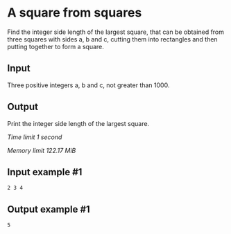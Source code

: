 # A square from squares

Find the integer side length of the largest square, that can be obtained from three squares with sides a, b and c, cutting them into rectangles and then putting together to form a square.

## Input

Three positive integers a, b and c, not greater than 1000.

## Output

Print the integer side length of the largest square.

_Time limit 1 second_

_Memory limit 122.17 MiB_

## Input example #1
```
2 3 4
```

## Output example #1
```
5
```
